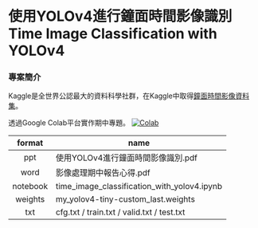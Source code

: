 # 使用YOLOv4進行鐘面時間影像識別<br>Time Image Classification with YOLOv4
### 專案簡介
Kaggle是全世界公認最大的資料科學社群，在Kaggle中取得[鐘面時間影像資料集](https://www.kaggle.com/datasets/gpiosenka/time-image-datasetclassification)。

透過Google Colab平台實作期中專題。
[![Colab](https://colab.research.google.com/assets/colab-badge.svg)](https://colab.research.google.com/drive/1xxE2TiuNFGD_JHpJ-PszKZ1yP0uJZp9k)

| format | name |
| :----: | ---- |
| ppt | 使用YOLOv4進行鐘面時間影像識別.pdf |
| word | 影像處理期中報告心得.pdf |
| notebook | time_image_classification_with_yolov4.ipynb |
| weights | my_yolov4-tiny-custom_last.weights |
| txt | cfg.txt / train.txt / valid.txt / test.txt |
